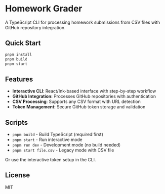 # Homework Grader

A TypeScript CLI for processing homework submissions from CSV files with GitHub repository integration.

## Quick Start

```bash
pnpm install
pnpm build
pnpm start
```

## Features

- **Interactive CLI**: React/Ink-based interface with step-by-step workflow
- **GitHub Integration**: Processes GitHub repositories with authentication
- **CSV Processing**: Supports any CSV format with URL detection
- **Token Management**: Secure GitHub token storage and validation

## Scripts

- `pnpm build` - Build TypeScript (required first)
- `pnpm start` - Run interactive mode
- `pnpm run dev` - Development mode (no build needed)
- `pnpm start file.csv` - Legacy mode with CSV file

Or use the interactive token setup in the CLI.

## License

MIT
